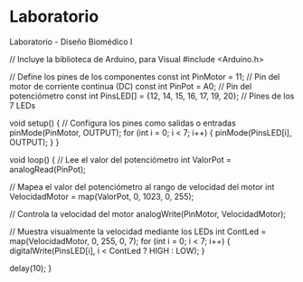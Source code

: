 # Laboratorio
Laboratorio - Diseño Biomédico I

// Incluye la biblioteca de Arduino, para Visual 
#include <Arduino.h>

// Define los pines de los componentes
const int PinMotor = 11;                              // Pin del motor de corriente continua (DC)
const int PinPot = A0;                                // Pin del potenciómetro
const int PinsLED[] = {12, 14, 15, 16, 17, 19, 20};   // Pines de los 7 LEDs

void setup() {
  // Configura los pines como salidas o entradas
  pinMode(PinMotor, OUTPUT);
  for (int i = 0; i < 7; i++) {
    pinMode(PinsLED[i], OUTPUT);
  }
}

void loop() {
  // Lee el valor del potenciómetro
  int ValorPot = analogRead(PinPot);

  // Mapea el valor del potenciómetro al rango de velocidad del motor
  int VelocidadMotor = map(ValorPot, 0, 1023, 0, 255);

  // Controla la velocidad del motor
  analogWrite(PinMotor, VelocidadMotor);

  // Muestra visualmente la velocidad mediante los LEDs
  int ContLed = map(VelocidadMotor, 0, 255, 0, 7);
  for (int i = 0; i < 7; i++) {
    digitalWrite(PinsLED[i], i < ContLed ? HIGH : LOW);
  }

  delay(10);
}
